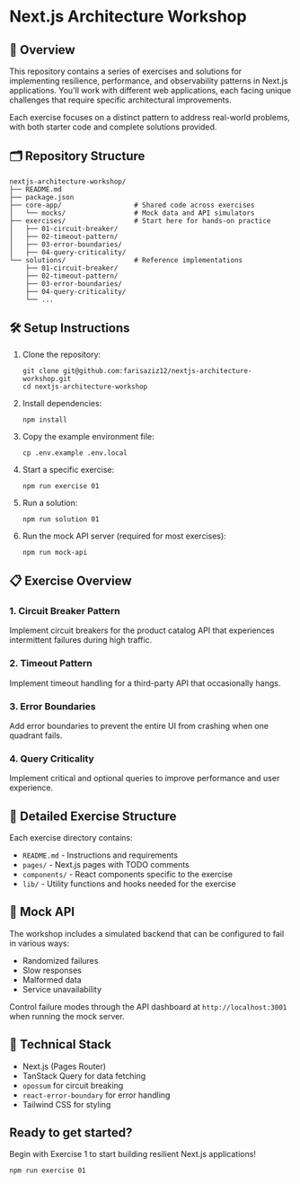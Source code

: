 # Next.js Architecture Workshop

## 🚀 Overview

This repository contains a series of exercises and solutions for implementing resilience, performance, and observability patterns in Next.js applications. You'll work with different web applications, each facing unique challenges that require specific architectural improvements.

Each exercise focuses on a distinct pattern to address real-world problems, with both starter code and complete solutions provided.

## 🗂 Repository Structure

```
nextjs-architecture-workshop/
├── README.md
├── package.json
├── core-app/                  # Shared code across exercises
│   └── mocks/                 # Mock data and API simulators
├── exercises/                 # Start here for hands-on practice
│   ├── 01-circuit-breaker/
│   ├── 02-timeout-pattern/
│   ├── 03-error-boundaries/
│   ├── 04-query-criticality/
└── solutions/                 # Reference implementations
    ├── 01-circuit-breaker/
    ├── 02-timeout-pattern/
    ├── 03-error-boundaries/
    ├── 04-query-criticality/
    └── ...
```

## 🛠 Setup Instructions

1. Clone the repository:
   ```
   git clone git@github.com:farisaziz12/nextjs-architecture-workshop.git
   cd nextjs-architecture-workshop
   ```

2. Install dependencies:
   ```
   npm install
   ```

3. Copy the example environment file:
   ```
   cp .env.example .env.local
   ```

4. Start a specific exercise:
   ```
   npm run exercise 01
   ```

5. Run a solution:
   ```
   npm run solution 01
   ```

6. Run the mock API server (required for most exercises):
   ```
   npm run mock-api
   ```

## 📋 Exercise Overview

### 1. Circuit Breaker Pattern
Implement circuit breakers for the product catalog API that experiences intermittent failures during high traffic.

### 2. Timeout Pattern
Implement timeout handling for a third-party API that occasionally hangs.

### 3. Error Boundaries
Add error boundaries to prevent the entire UI from crashing when one quadrant fails.

### 4. Query Criticality
Implement critical and optional queries to improve performance and user experience.


## 📁 Detailed Exercise Structure

Each exercise directory contains:

- `README.md` - Instructions and requirements
- `pages/` - Next.js pages with TODO comments
- `components/` - React components specific to the exercise
- `lib/` - Utility functions and hooks needed for the exercise

## 🧪 Mock API

The workshop includes a simulated backend that can be configured to fail in various ways:

- Randomized failures
- Slow responses
- Malformed data
- Service unavailability

Control failure modes through the API dashboard at `http://localhost:3001` when running the mock server.


## 🔧 Technical Stack

- Next.js (Pages Router)
- TanStack Query for data fetching
- `opossum` for circuit breaking
- `react-error-boundary` for error handling
- Tailwind CSS for styling

## Ready to get started?

Begin with Exercise 1 to start building resilient Next.js applications!

```
npm run exercise 01
```